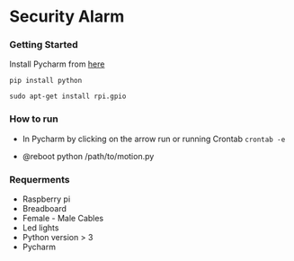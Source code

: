 # Security Alarm

### Getting Started 
Install Pycharm from [here](https://www.jetbrains.com/pycharm/download/#section=mac)

``pip install python``

`sudo apt-get install rpi.gpio`
### How to run
* In Pycharm by clicking on the arrow run or running Crontab
`crontab -e`

* @reboot python /path/to/motion.py

### Requerments
* Raspberry pi
* Breadboard
* Female - Male Cables
* Led lights
* Python version > 3
* Pycharm


